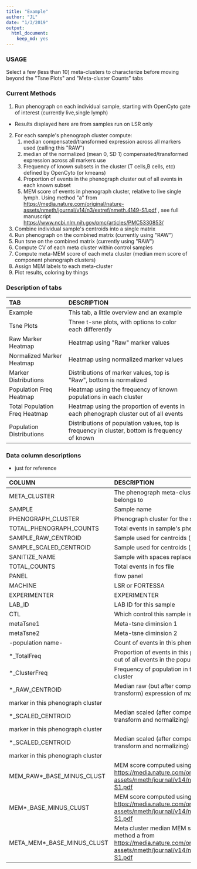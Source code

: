 ```yaml
---
title: "Example"
author: "JL"
date: "1/3/2019"
output: 
  html_document: 
    keep_md: yes
---
```

<!-- # Summary -->

<!-- Agnostic overview of panel 1 populations starting from live, single, lymphocytes as defined by OpenCyto. -->



### USAGE

Select a few (less than 10) meta-clusters to characterize before moving beyond the "Tsne Plots" and "Meta-cluster Counts" tabs


### Current Methods


1. Run phenograph on each individual sample, starting with OpenCyto gate of interest (currently live,single lymph)
  - Results displayed here are from samples run on LSR only
2. For each sample's phenograph cluster compute:
   1.  median compensated/transformed expression across all markers used (calling this "RAW")
   2.  median of the normalized (mean 0, SD 1) compensated/transformed expression across all markers use
   3. Frequency of known subsets in the cluster (T cells,B cells, etc) defined by OpenCyto (or kmeans)
   4. Proportion of events in the phenograph cluster out of all events in each known subset
   5. MEM score of events in phenograph cluster, relative to live single lymph. Using method "a" from https://media.nature.com/original/nature-assets/nmeth/journal/v14/n3/extref/nmeth.4149-S1.pdf , see full manuscript https://www.ncbi.nlm.nih.gov/pmc/articles/PMC5330853/
3. Combine individual sample's centroids into a single matrix
4. Run phenograph on the combined matrix (currently using "RAW")
5. Run tsne on the combined matrix (currently using "RAW")
7. Compute CV of each meta cluster within control samples
8. Compute meta-MEM score of each meta cluster (median mem score of component phenograph clusters)
  9. Assign MEM labels to each meta-cluster
6. Plot results, coloring by things



<!-- ### Notes (actual cluster number may change) -->

<!-- Meta cluster 14 : CD4/CD8 double positive? -->
<!-- - [CD4+/CD8+ double-positive T cells: more than just a developmental stage?](https://www.ncbi.nlm.nih.gov/pubmed/25360000) -->


<!-- ## Example workflow -->

<!-- 1. Select "Tsne Plots" -->
<!-- 1. Color middle tsne plot by "naive_ClusterFreq" using the "Middle Plot Color" dropdown to see which meta clusters are naive cells -->
<!-- 2. Check out which meta-clusters seem to be made up of mostly naive cells -->
<!-- 3. Select a few naive meta clusters (such as 5, 6, 10, 12, 15, 18, 26, 31, 32, and 34) in the "Meta clusters to characterize" dropdown -->
<!-- 4. Select "Raw Marker Heatmap" to see which markers differentiate these meta-clusters -->
<!--   - Seems to be IgD, CD95, CD19, maybe CD4 -->
<!-- 5. Similar process for "Normalized Heatmap" -->
<!-- 6. Select "Marker Distributions" -->
<!--   - Select IgD, CD95, CD19, and CD4 in the "Markers" dropdown -->
<!--   - Resonably separated distributions -->
<!-- 7. Go back to "Tsne Plots" and color a plot by IgD  -->

### Description of tabs



|TAB                           |DESCRIPTION                                                                                    |
|:-----------------------------|:----------------------------------------------------------------------------------------------|
|Example                       |This tab, a little overview and an example                                                     |
|Tsne Plots                    |Three t-sne plots, with options to color each differently                                      |
|Raw Marker Heatmap            |Heatmap using "Raw" marker values                                                              |
|Normalized Marker Heatmap     |Heatmap using normalized marker values                                                         |
|Marker Distributions          |Distributions of  marker values, top is "Raw", bottom is normalized                            |
|Population Freq Heatmap       |Heatmap using the frequency of known populations in each cluster                               |
|Total Population Freq Heatmap |Heatmap using the proportion of events in each phenograph cluster out of all events            |
|Population Distributions      |Distributions of  population values, top is frequency in cluster, bottom is frequency of known |


<!-- ### TODO -->

<!-- 1. legends!! Currently the legends are placed over the plots of interest -->
<!-- 1. add p-values to distribution plots -->



### Data column descriptions

- just for reference


|COLUMN                            |DESCRIPTION                                                                                                                                              |
|:---------------------------------|:--------------------------------------------------------------------------------------------------------------------------------------------------------|
|META_CLUSTER                      |The phenograph meta-cluster this sample belongs to                                                                                                       |
|SAMPLE                            |Sample name                                                                                                                                              |
|PHENOGRAPH_CLUSTER                |Phenograph cluster for the sample                                                                                                                        |
|TOTAL_PHENOGRAPH_COUNTS           |Total events in sample's phenograph cluster                                                                                                              |
|SAMPLE_RAW_CENTROID               |Sample used for centroids (just a check)                                                                                                                 |
|SAMPLE_SCALED_CENTROID            |Sample used for centroids (just a check)                                                                                                                 |
|SANITIZE_NAME                     |Sample with spaces replaced with _                                                                                                                       |
|TOTAL_COUNTS                      |Total events in fcs file                                                                                                                                 |
|PANEL                             |flow panel                                                                                                                                               |
|MACHINE                           |LSR or FORTESSA                                                                                                                                          |
|EXPERIMENTER                      |EXPERIMENTER                                                                                                                                             |
|LAB_ID                            |LAB ID for this sample                                                                                                                                   |
|CTL                               |Which control this sample is                                                                                                                             |
|metaTsne1                         |Meta-tsne diminsion 1                                                                                                                                    |
|metaTsne2                         |Meta-tsne diminsion 2                                                                                                                                    |
|-population name-                 |Count of  events in this phenograph cluster                                                                                                              |
|*_TotalFreq                       |Proportion of events in this phenograph cluster out of all events in the population                                                                      |
|*_ClusterFreq                     |Frequency of population in this phenograph cluster                                                                                                       |
|*_RAW_CENTROID                    |Median raw (but after compensating/logicle transform) expression of marker                                                                               |
|marker in this phenograph cluster |                                                                                                                                                         |
|*_SCALED_CENTROID                 |Median scaled (after compensating/logicle transform and normalizing) expression of                                                                       |
|marker in this phenograph cluster |                                                                                                                                                         |
|*_SCALED_CENTROID                 |Median scaled (after compensating/logicle transform and normalizing) expression of                                                                       |
|marker in this phenograph cluster |                                                                                                                                                         |
|MEM_RAW*_BASE_MINUS_CLUST         |MEM score computed using method a from https://media.nature.com/original/nature-assets/nmeth/journal/v14/n3/extref/nmeth.4149-S1.pdf                     |
|MEM*_BASE_MINUS_CLUST             |MEM score computed using method a from https://media.nature.com/original/nature-assets/nmeth/journal/v14/n3/extref/nmeth.4149-S1.pdf                     |
|META_MEM*_BASE_MINUS_CLUST        |Meta cluster median MEM score computed using method a from https://media.nature.com/original/nature-assets/nmeth/journal/v14/n3/extref/nmeth.4149-S1.pdf |



